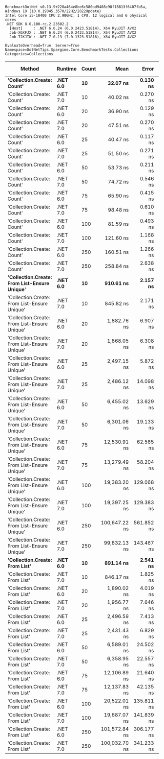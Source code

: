 ```

BenchmarkDotNet v0.13.9+228a464e8be6c580ad9408e98f18813f6407fb5a, Windows 10 (10.0.19045.3570/22H2/2022Update)
Intel Core i5-10400 CPU 2.90GHz, 1 CPU, 12 logical and 6 physical cores
.NET SDK 8.0.100-rc.2.23502.2
  [Host]     : .NET 6.0.24 (6.0.2423.51814), X64 RyuJIT AVX2
  Job-XGXFJX : .NET 6.0.24 (6.0.2423.51814), X64 RyuJIT AVX2
  Job-TJKJTW : .NET 7.0.13 (7.0.1323.51816), X64 RyuJIT AVX2

EvaluateOverhead=True  Server=True  Namespace=DotNetTips.Spargine.Core.BenchmarkTests.Collections  
Categories=Collections  

```
| Method                                       | Runtime  | Count | Mean          | Error      | StdDev     | StdErr     | Min           | Q1            | Median        | Q3            | Max           | Op/s         | CI99.9% Margin | Iterations | Kurtosis | MValue | Skewness | Rank | LogicalGroup | Baseline | Code Size | Allocated |
|--------------------------------------------- |--------- |------ |--------------:|-----------:|-----------:|-----------:|--------------:|--------------:|--------------:|--------------:|--------------:|-------------:|---------------:|-----------:|---------:|-------:|---------:|-----:|------------- |--------- |----------:|----------:|
| **&#39;Collection.Create: Count&#39;**                   | **.NET 6.0** | **10**    |      **32.07 ns** |   **0.130 ns** |   **0.122 ns** |   **0.031 ns** |      **31.87 ns** |      **31.99 ns** |      **32.09 ns** |      **32.15 ns** |      **32.31 ns** | **31,179,696.9** |      **0.1302 ns** |      **15.00** |    **2.026** |  **2.000** |   **0.0112** |    **1** | *****            | **No**       |     **458 B** |     **136 B** |
| &#39;Collection.Create: Count&#39;                   | .NET 7.0 | 10    |      40.02 ns |   0.270 ns |   0.239 ns |   0.064 ns |      39.69 ns |      39.82 ns |      40.03 ns |      40.16 ns |      40.54 ns | 24,985,667.9 |      0.2697 ns |      14.00 |    2.278 |  2.000 |   0.3113 |    3 | *            | No       |     462 B |     136 B |
| &#39;Collection.Create: Count&#39;                   | .NET 6.0 | 20    |      36.90 ns |   0.129 ns |   0.114 ns |   0.031 ns |      36.67 ns |      36.84 ns |      36.94 ns |      36.96 ns |      37.07 ns | 27,102,881.8 |      0.1291 ns |      14.00 |    2.091 |  2.000 |  -0.4148 |    2 | *            | No       |     458 B |     216 B |
| &#39;Collection.Create: Count&#39;                   | .NET 7.0 | 20    |      47.51 ns |   0.270 ns |   0.252 ns |   0.065 ns |      47.08 ns |      47.36 ns |      47.53 ns |      47.65 ns |      48.02 ns | 21,049,891.9 |      0.2696 ns |      15.00 |    2.283 |  2.000 |   0.1756 |    4 | *            | No       |     462 B |     216 B |
| &#39;Collection.Create: Count&#39;                   | .NET 6.0 | 25    |      40.47 ns |   0.117 ns |   0.091 ns |   0.026 ns |      40.23 ns |      40.46 ns |      40.48 ns |      40.52 ns |      40.58 ns | 24,712,014.4 |      0.1171 ns |      12.00 |    3.868 |  2.000 |  -1.2581 |    3 | *            | No       |     458 B |     256 B |
| &#39;Collection.Create: Count&#39;                   | .NET 7.0 | 25    |      51.50 ns |   0.271 ns |   0.254 ns |   0.065 ns |      51.09 ns |      51.32 ns |      51.39 ns |      51.71 ns |      51.94 ns | 19,416,747.9 |      0.2711 ns |      15.00 |    1.725 |  2.000 |   0.3036 |    5 | *            | No       |     462 B |     256 B |
| &#39;Collection.Create: Count&#39;                   | .NET 6.0 | 50    |      53.73 ns |   0.211 ns |   0.197 ns |   0.051 ns |      53.23 ns |      53.64 ns |      53.74 ns |      53.87 ns |      54.02 ns | 18,612,242.5 |      0.2105 ns |      15.00 |    3.418 |  2.000 |  -0.7959 |    6 | *            | No       |     458 B |     456 B |
| &#39;Collection.Create: Count&#39;                   | .NET 7.0 | 50    |      74.72 ns |   0.546 ns |   0.484 ns |   0.129 ns |      73.77 ns |      74.32 ns |      74.83 ns |      75.00 ns |      75.38 ns | 13,383,569.2 |      0.5462 ns |      14.00 |    1.886 |  2.000 |  -0.4948 |    8 | *            | No       |     462 B |     456 B |
| &#39;Collection.Create: Count&#39;                   | .NET 6.0 | 75    |      65.90 ns |   0.415 ns |   0.388 ns |   0.100 ns |      65.31 ns |      65.68 ns |      65.88 ns |      66.15 ns |      66.62 ns | 15,173,830.2 |      0.4152 ns |      15.00 |    1.902 |  2.000 |   0.1867 |    7 | *            | No       |     458 B |     656 B |
| &#39;Collection.Create: Count&#39;                   | .NET 7.0 | 75    |      98.48 ns |   0.610 ns |   0.571 ns |   0.147 ns |      97.63 ns |      98.04 ns |      98.52 ns |      98.87 ns |      99.46 ns | 10,154,065.1 |      0.6104 ns |      15.00 |    1.708 |  2.000 |   0.2214 |   10 | *            | No       |     462 B |     656 B |
| &#39;Collection.Create: Count&#39;                   | .NET 6.0 | 100   |      81.59 ns |   0.493 ns |   0.437 ns |   0.117 ns |      80.48 ns |      81.38 ns |      81.63 ns |      81.89 ns |      82.21 ns | 12,256,900.9 |      0.4930 ns |      14.00 |    3.430 |  2.000 |  -0.8867 |    9 | *            | No       |     458 B |     856 B |
| &#39;Collection.Create: Count&#39;                   | .NET 7.0 | 100   |     121.60 ns |   1.168 ns |   1.092 ns |   0.282 ns |     119.52 ns |     120.77 ns |     121.96 ns |     122.34 ns |     123.32 ns |  8,224,018.7 |      1.1677 ns |      15.00 |    1.840 |  2.000 |  -0.2238 |   11 | *            | No       |     462 B |     856 B |
| &#39;Collection.Create: Count&#39;                   | .NET 6.0 | 250   |     160.51 ns |   1.266 ns |   1.185 ns |   0.306 ns |     158.86 ns |     159.71 ns |     160.27 ns |     161.60 ns |     162.23 ns |  6,230,110.8 |      1.2664 ns |      15.00 |    1.432 |  2.000 |   0.2259 |   12 | *            | No       |     458 B |    2056 B |
| &#39;Collection.Create: Count&#39;                   | .NET 7.0 | 250   |     258.84 ns |   2.638 ns |   2.467 ns |   0.637 ns |     254.55 ns |     257.43 ns |     258.88 ns |     260.71 ns |     262.47 ns |  3,863,442.4 |      2.6375 ns |      15.00 |    1.829 |  2.000 |  -0.2374 |   13 | *            | No       |     462 B |    2056 B |
| **&#39;Collection.Create: From List-Ensure Unique&#39;** | **.NET 6.0** | **10**    |     **910.61 ns** |   **2.157 ns** |   **1.912 ns** |   **0.511 ns** |     **906.81 ns** |     **909.47 ns** |     **910.40 ns** |     **911.61 ns** |     **914.00 ns** |  **1,098,163.7** |      **2.1574 ns** |      **14.00** |    **2.410** |  **2.000** |   **0.0968** |   **16** | *****            | **No**       |   **2,671 B** |     **424 B** |
| &#39;Collection.Create: From List-Ensure Unique&#39; | .NET 7.0 | 10    |     845.82 ns |   2.171 ns |   2.031 ns |   0.524 ns |     841.54 ns |     844.34 ns |     845.86 ns |     847.06 ns |     848.71 ns |  1,182,290.9 |      2.1712 ns |      15.00 |    2.114 |  2.000 |  -0.3406 |   14 | *            | No       |   2,665 B |     424 B |
| &#39;Collection.Create: From List-Ensure Unique&#39; | .NET 6.0 | 20    |   1,882.76 ns |   6.907 ns |   6.461 ns |   1.668 ns |   1,865.99 ns |   1,879.45 ns |   1,883.04 ns |   1,887.69 ns |   1,891.53 ns |    531,134.8 |      6.9069 ns |      15.00 |    3.544 |  2.000 |  -0.8702 |   17 | *            | No       |   2,671 B |     704 B |
| &#39;Collection.Create: From List-Ensure Unique&#39; | .NET 7.0 | 20    |   1,868.05 ns |   6.308 ns |   5.592 ns |   1.494 ns |   1,856.59 ns |   1,865.11 ns |   1,868.18 ns |   1,872.11 ns |   1,875.88 ns |    535,317.6 |      6.3079 ns |      14.00 |    2.099 |  2.000 |  -0.3183 |   17 | *            | No       |   2,665 B |     704 B |
| &#39;Collection.Create: From List-Ensure Unique&#39; | .NET 6.0 | 25    |   2,497.15 ns |   5.872 ns |   5.205 ns |   1.391 ns |   2,487.65 ns |   2,493.65 ns |   2,496.13 ns |   2,501.41 ns |   2,505.09 ns |    400,456.0 |      5.8718 ns |      14.00 |    1.775 |  2.000 |  -0.0236 |   20 | *            | No       |   2,671 B |     704 B |
| &#39;Collection.Create: From List-Ensure Unique&#39; | .NET 7.0 | 25    |   2,486.12 ns |  14.098 ns |  12.497 ns |   3.340 ns |   2,468.80 ns |   2,478.40 ns |   2,481.96 ns |   2,493.27 ns |   2,519.15 ns |    402,233.4 |     14.0975 ns |      14.00 |    3.903 |  2.000 |   1.1460 |   20 | *            | No       |   2,665 B |     704 B |
| &#39;Collection.Create: From List-Ensure Unique&#39; | .NET 6.0 | 50    |   6,455.02 ns |  13.629 ns |  12.749 ns |   3.292 ns |   6,429.93 ns |   6,446.81 ns |   6,452.76 ns |   6,463.90 ns |   6,476.65 ns |    154,918.1 |     13.6290 ns |      15.00 |    2.043 |  2.000 |  -0.0692 |   22 | *            | No       |   2,671 B |    1240 B |
| &#39;Collection.Create: From List-Ensure Unique&#39; | .NET 7.0 | 50    |   6,301.06 ns |  19.133 ns |  17.897 ns |   4.621 ns |   6,264.23 ns |   6,290.50 ns |   6,304.63 ns |   6,315.11 ns |   6,325.02 ns |    158,703.3 |     19.1331 ns |      15.00 |    2.117 |  2.000 |  -0.6242 |   21 | *            | No       |   2,665 B |    1240 B |
| &#39;Collection.Create: From List-Ensure Unique&#39; | .NET 6.0 | 75    |  12,530.91 ns |  62.565 ns |  58.523 ns |  15.111 ns |  12,438.01 ns |  12,482.23 ns |  12,537.57 ns |  12,571.41 ns |  12,634.93 ns |     79,802.7 |     62.5650 ns |      15.00 |    1.765 |  2.000 |   0.0018 |   25 | *            | No       |   2,671 B |    2288 B |
| &#39;Collection.Create: From List-Ensure Unique&#39; | .NET 7.0 | 75    |  13,279.49 ns |  58.204 ns |  54.444 ns |  14.057 ns |  13,156.18 ns |  13,268.43 ns |  13,278.48 ns |  13,308.01 ns |  13,353.08 ns |     75,304.1 |     58.2036 ns |      15.00 |    2.677 |  2.000 |  -0.6105 |   26 | *            | No       |   2,665 B |    2288 B |
| &#39;Collection.Create: From List-Ensure Unique&#39; | .NET 6.0 | 100   |  19,383.20 ns | 129.068 ns | 120.730 ns |  31.172 ns |  19,071.42 ns |  19,367.80 ns |  19,418.86 ns |  19,460.49 ns |  19,484.48 ns |     51,591.1 |    129.0678 ns |      15.00 |    4.038 |  2.000 |  -1.4918 |   27 | *            | No       |   2,671 B |    2288 B |
| &#39;Collection.Create: From List-Ensure Unique&#39; | .NET 7.0 | 100   |  19,397.25 ns | 129.383 ns | 121.025 ns |  31.249 ns |  19,165.99 ns |  19,371.25 ns |  19,451.29 ns |  19,478.65 ns |  19,510.18 ns |     51,553.7 |    129.3832 ns |      15.00 |    2.274 |  2.000 |  -0.9707 |   27 | *            | No       |   2,665 B |    2288 B |
| &#39;Collection.Create: From List-Ensure Unique&#39; | .NET 6.0 | 250   | 100,647.22 ns | 561.852 ns | 525.556 ns | 135.698 ns |  99,314.01 ns | 100,569.67 ns | 100,791.93 ns | 100,929.41 ns | 101,280.30 ns |      9,935.7 |    561.8517 ns |      15.00 |    3.931 |  2.000 |  -1.3806 |   30 | *            | No       |   2,671 B |    4360 B |
| &#39;Collection.Create: From List-Ensure Unique&#39; | .NET 7.0 | 250   |  99,832.13 ns | 143.467 ns | 127.179 ns |  33.990 ns |  99,646.14 ns |  99,753.05 ns |  99,793.65 ns |  99,928.05 ns | 100,055.76 ns |     10,016.8 |    143.4667 ns |      14.00 |    1.675 |  2.000 |   0.2803 |   30 | *            | No       |   2,665 B |    4360 B |
| **&#39;Collection.Create: From List&#39;**               | **.NET 6.0** | **10**    |     **891.14 ns** |   **2.541 ns** |   **2.253 ns** |   **0.602 ns** |     **885.75 ns** |     **889.92 ns** |     **891.70 ns** |     **892.35 ns** |     **895.31 ns** |  **1,122,153.1** |      **2.5410 ns** |      **14.00** |    **3.357** |  **2.000** |  **-0.5993** |   **15** | *****            | **No**       |   **2,671 B** |     **424 B** |
| &#39;Collection.Create: From List&#39;               | .NET 7.0 | 10    |     846.17 ns |   1.825 ns |   1.707 ns |   0.441 ns |     843.73 ns |     845.08 ns |     845.72 ns |     847.24 ns |     849.93 ns |  1,181,795.6 |      1.8250 ns |      15.00 |    2.357 |  2.000 |   0.5494 |   14 | *            | No       |   2,665 B |     424 B |
| &#39;Collection.Create: From List&#39;               | .NET 6.0 | 20    |   1,890.02 ns |   4.019 ns |   3.563 ns |   0.952 ns |   1,883.02 ns |   1,887.61 ns |   1,890.06 ns |   1,891.98 ns |   1,895.65 ns |    529,095.9 |      4.0193 ns |      14.00 |    2.150 |  2.000 |  -0.0950 |   17 | *            | No       |   2,671 B |     704 B |
| &#39;Collection.Create: From List&#39;               | .NET 7.0 | 20    |   1,956.77 ns |   7.646 ns |   7.152 ns |   1.847 ns |   1,938.69 ns |   1,953.84 ns |   1,958.55 ns |   1,961.56 ns |   1,966.45 ns |    511,047.4 |      7.6462 ns |      15.00 |    3.264 |  2.000 |  -0.9557 |   18 | *            | No       |   2,665 B |     704 B |
| &#39;Collection.Create: From List&#39;               | .NET 6.0 | 25    |   2,496.59 ns |   7.413 ns |   6.571 ns |   1.756 ns |   2,483.26 ns |   2,493.65 ns |   2,498.44 ns |   2,500.56 ns |   2,506.12 ns |    400,545.9 |      7.4127 ns |      14.00 |    2.318 |  2.000 |  -0.6835 |   20 | *            | No       |   2,671 B |     704 B |
| &#39;Collection.Create: From List&#39;               | .NET 7.0 | 25    |   2,431.43 ns |   6.829 ns |   6.388 ns |   1.649 ns |   2,420.54 ns |   2,426.58 ns |   2,431.98 ns |   2,434.49 ns |   2,443.31 ns |    411,280.7 |      6.8288 ns |      15.00 |    2.135 |  2.000 |   0.2025 |   19 | *            | No       |   2,665 B |     704 B |
| &#39;Collection.Create: From List&#39;               | .NET 6.0 | 50    |   6,589.01 ns |  24.502 ns |  21.721 ns |   5.805 ns |   6,534.97 ns |   6,582.51 ns |   6,588.94 ns |   6,601.52 ns |   6,620.88 ns |    151,767.9 |     24.5023 ns |      14.00 |    3.409 |  2.000 |  -0.7966 |   23 | *            | No       |   2,671 B |    1240 B |
| &#39;Collection.Create: From List&#39;               | .NET 7.0 | 50    |   6,358.95 ns |  22.557 ns |  18.836 ns |   5.224 ns |   6,312.09 ns |   6,359.64 ns |   6,362.24 ns |   6,369.47 ns |   6,383.43 ns |    157,258.6 |     22.5566 ns |      13.00 |    3.748 |  2.000 |  -1.2869 |   21 | *            | No       |   2,665 B |    1240 B |
| &#39;Collection.Create: From List&#39;               | .NET 6.0 | 75    |  12,106.89 ns |  21.640 ns |  19.183 ns |   5.127 ns |  12,054.94 ns |  12,100.84 ns |  12,111.66 ns |  12,119.58 ns |  12,128.59 ns |     82,597.6 |     21.6395 ns |      14.00 |    4.202 |  2.000 |  -1.2986 |   24 | *            | No       |   2,671 B |    2288 B |
| &#39;Collection.Create: From List&#39;               | .NET 7.0 | 75    |  12,137.83 ns |  42.135 ns |  39.413 ns |  10.176 ns |  12,079.94 ns |  12,111.69 ns |  12,147.74 ns |  12,156.86 ns |  12,220.63 ns |     82,387.1 |     42.1350 ns |      15.00 |    2.175 |  2.000 |   0.2209 |   24 | *            | No       |   2,665 B |    2288 B |
| &#39;Collection.Create: From List&#39;               | .NET 6.0 | 100   |  20,522.01 ns | 135.811 ns | 127.037 ns |  32.801 ns |  20,212.71 ns |  20,496.98 ns |  20,540.61 ns |  20,601.96 ns |  20,703.00 ns |     48,728.2 |    135.8106 ns |      15.00 |    3.596 |  2.000 |  -1.1601 |   29 | *            | No       |   2,671 B |    2288 B |
| &#39;Collection.Create: From List&#39;               | .NET 7.0 | 100   |  19,687.07 ns | 141.839 ns | 125.737 ns |  33.605 ns |  19,465.52 ns |  19,657.07 ns |  19,732.06 ns |  19,776.38 ns |  19,818.86 ns |     50,794.8 |    141.8393 ns |      14.00 |    2.095 |  2.000 |  -0.8763 |   28 | *            | No       |   2,665 B |    2288 B |
| &#39;Collection.Create: From List&#39;               | .NET 6.0 | 250   | 101,572.84 ns | 306.177 ns | 286.398 ns |  73.948 ns | 100,991.50 ns | 101,437.04 ns | 101,585.52 ns | 101,740.31 ns | 102,024.37 ns |      9,845.2 |    306.1774 ns |      15.00 |    2.207 |  2.000 |  -0.1868 |   30 | *            | No       |   2,671 B |    4360 B |
| &#39;Collection.Create: From List&#39;               | .NET 7.0 | 250   | 100,032.70 ns | 341.233 ns | 302.494 ns |  80.845 ns |  99,611.12 ns |  99,847.09 ns |  99,986.54 ns | 100,161.13 ns | 100,661.04 ns |      9,996.7 |    341.2325 ns |      14.00 |    2.443 |  2.000 |   0.5524 |   30 | *            | No       |   2,665 B |    4360 B |
